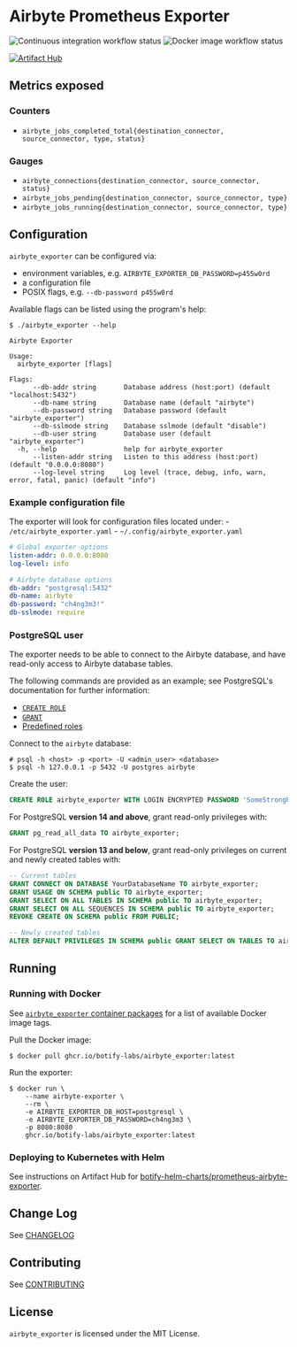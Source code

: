# Airbyte Prometheus Exporter

<img src="https://github.com/botify-labs/airbyte_exporter/actions/workflows/ci.yaml/badge.svg?branch=main" alt="Continuous integration workflow status">
<img src="https://github.com/botify-labs/airbyte_exporter/actions/workflows/docker.yaml/badge.svg?branch=main" alt="Docker image workflow status">

[![Artifact Hub](https://img.shields.io/endpoint?url=https://artifacthub.io/badge/repository/botify-helm-charts)](https://artifacthub.io/packages/search?repo=botify-helm-charts)

## Metrics exposed
### Counters
- `airbyte_jobs_completed_total{destination_connector, source_connector, type, status}`

### Gauges
- `airbyte_connections{destination_connector, source_connector, status}`
- `airbyte_jobs_pending{destination_connector, source_connector, type}`
- `airbyte_jobs_running{destination_connector, source_connector, type}`

## Configuration
`airbyte_exporter` can be configured via:

- environment variables, e.g. `AIRBYTE_EXPORTER_DB_PASSWORD=p455w0rd`
- a configuration file
- POSIX flags, e.g. `--db-password p455w0rd`

Available flags can be listed using the program's help:

```shell
$ ./airbyte_exporter --help

Airbyte Exporter

Usage:
  airbyte_exporter [flags]

Flags:
      --db-addr string       Database address (host:port) (default "localhost:5432")
      --db-name string       Database name (default "airbyte")
      --db-password string   Database password (default "airbyte_exporter")
      --db-sslmode string    Database sslmode (default "disable")
      --db-user string       Database user (default "airbyte_exporter")
  -h, --help                 help for airbyte_exporter
      --listen-addr string   Listen to this address (host:port) (default "0.0.0.0:8080")
      --log-level string     Log level (trace, debug, info, warn, error, fatal, panic) (default "info")
```

### Example configuration file

The exporter will look for configuration files located under:
    - `/etc/airbyte_exporter.yaml`
    - `~/.config/airbyte_exporter.yaml`

```yaml
# Global exporter options
listen-addr: 0.0.0.0:8080
log-level: info

# Airbyte database options
db-addr: "postgresql:5432"
db-name: airbyte
db-password: "ch4ng3m3!"
db-sslmode: require
```

### PostgreSQL user
The exporter needs to be able to connect to the Airbyte database, and have read-only access
to Airbyte database tables.

The following commands are provided as an example; see PostgreSQL's documentation for
further information:

- [`CREATE ROLE`](https://www.postgresql.org/docs/current/sql-createrole.html)
- [`GRANT`](https://www.postgresql.org/docs/current/sql-grant.html)
- [Predefined roles](https://www.postgresql.org/docs/current/predefined-roles.html#PREDEFINED-ROLES-TABLE)

Connect to the `airbyte` database:

```shell
# psql -h <host> -p <port> -U <admin_user> <database>
$ psql -h 127.0.0.1 -p 5432 -U postgres airbyte
```

Create the user:

```sql
CREATE ROLE airbyte_exporter WITH LOGIN ENCRYPTED PASSWORD 'SomeStrongPassword';
```

For PostgreSQL **version 14 and above**, grant read-only privileges with:

```sql
GRANT pg_read_all_data TO airbyte_exporter;
```

For PostgreSQL **version 13 and below**, grant read-only privileges on current and newly created tables with:

```sql
-- Current tables
GRANT CONNECT ON DATABASE YourDatabaseName TO airbyte_exporter;
GRANT USAGE ON SCHEMA public TO airbyte_exporter;
GRANT SELECT ON ALL TABLES IN SCHEMA public TO airbyte_exporter;
GRANT SELECT ON ALL SEQUENCES IN SCHEMA public TO airbyte_exporter;
REVOKE CREATE ON SCHEMA public FROM PUBLIC;

-- Newly created tables
ALTER DEFAULT PRIVILEGES IN SCHEMA public GRANT SELECT ON TABLES TO airbyte_exporter;
```

## Running

### Running with Docker
See [`airbyte_exporter` container packages](https://github.com/botify-labs/airbyte_exporter/pkgs/container/airbyte_exporter)
for a list of available Docker image tags.

Pull the Docker image:

```shell
$ docker pull ghcr.io/botify-labs/airbyte_exporter:latest
```

Run the exporter:

```shell
$ docker run \
    --name airbyte-exporter \
    --rm \
    -e AIRBYTE_EXPORTER_DB_HOST=postgresql \
    -e AIRBYTE_EXPORTER_DB_PASSWORD=ch4ng3m3 \
    -p 8080:8080
    ghcr.io/botify-labs/airbyte_exporter:latest
```

### Deploying to Kubernetes with Helm

See instructions on Artifact Hub for [botify-helm-charts/prometheus-airbyte-exporter](https://artifacthub.io/packages/helm/botify-helm-charts/prometheus-airbyte-exporter).

## Change Log
See [CHANGELOG](./CHANGELOG.md)

## Contributing
See [CONTRIBUTING](./CONTRIBUTING.md)

## License
`airbyte_exporter` is licensed under the MIT License.
